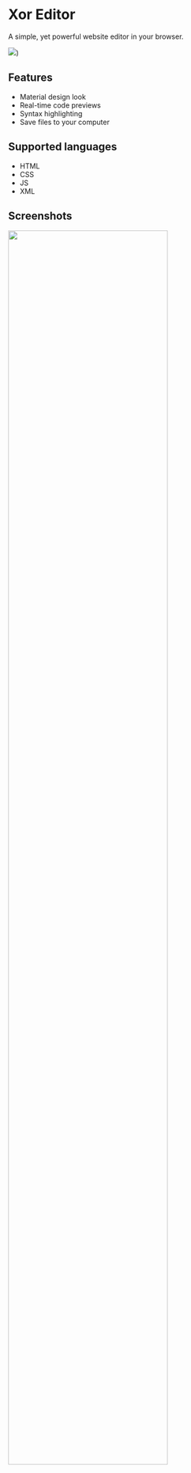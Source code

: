 # Xor Editor
A simple, yet powerful website editor in your browser.

[![](https://img.shields.io/badge/Try%20it-online-brightgreen.svg)](https://nanomotion.github.io/xor/))

## Features

 - Material design look
 - Real-time code previews
 - Syntax highlighting
 - Save files to your computer

## Supported languages

 - HTML
 - CSS
 - JS
 - XML

## Screenshots

<img width="80%" src="http://i.cubeupload.com/kROV35.png">
